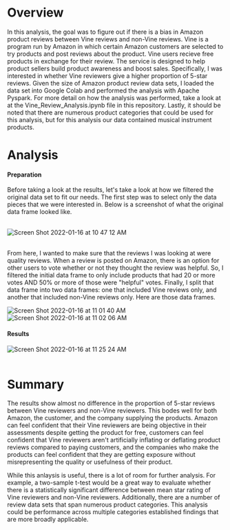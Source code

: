 # Overview
In this analysis, the goal was to figure out if there is a bias in Amazon product reviews between Vine reviews and non-Vine reviews. Vine is a program run by Amazon in which certain Amazon customers are selected to try products and post reviews about the product. Vine users recieve free products in exchange for their review. The service is designed to help product sellers build product awareness and boost sales. Specifically, I was interested in whether Vine reviewers give a higher proportion of 5-star reviews. Given the size of Amazon product review data sets, I loaded the data set into Google Colab and performed the analysis with Apache Pyspark. For more detail on how the analysis was performed, take a look at at the Vine_Review_Analysis.ipynb file in this repository. Lastly, it should be noted that there are numerous product categories that could be used for this analysis, but for this analysis our data contained musical instrument products.

# Analysis</br>

#### Preparation
Before taking a look at the results, let's take a look at how we filtered the original data set to fit our needs. The first step was to select only the data pieces that we were interested in. Below is a screenshot of what the original data frame looked like. </br></br>

![Screen Shot 2022-01-16 at 10 47 12 AM](https://user-images.githubusercontent.com/90878911/149669393-15ff4525-b0e8-437b-bdc4-0bc7bc380700.png)</br></br>

From here, I wanted to make sure that the reviews I was looking at were quality reviews. When a review is posted on Amazon, there is an option for other users to vote whether or not they thought the review was helpful. So, I filtered the initial data frame to only include products that had 20 or more votes AND 50% or more of those were "helpful" votes. Finally, I split that data frame into two data frames: one that included Vine reviews only, and another that included non-Vine reviews only. Here are those data frames. </br>

![Screen Shot 2022-01-16 at 11 01 40 AM](https://user-images.githubusercontent.com/90878911/149669970-de427c78-4feb-42c8-94c4-62dc096e66c8.png) ![Screen Shot 2022-01-16 at 11 02 06 AM](https://user-images.githubusercontent.com/90878911/149670030-2c75dc4e-47a9-4346-a847-c4f3077b9906.png)</br>

#### Results

![Screen Shot 2022-01-16 at 11 25 24 AM](https://user-images.githubusercontent.com/90878911/149670858-9f9bbbfa-12eb-4c84-a7c7-a243044eeece.png)</br></br>

# Summary

The results show almost no difference in the proportion of 5-star reviews between Vine reviewers and non-Vine reviewers. This bodes well for both Amazon, the customer, and the company supplying the products. Amazon can feel confident that their Vine reviewers are being objective in their assessments despite getting the product for free, customers can feel confident that Vine reviewers aren't artificially inflating or deflating product reviews compared to paying customers, and the companies who make the products can feel confident that they are getting exposure without misrepresenting the quality or usefulness of their product. 

While this anlaysis is useful, there is a lot of room for further analysis. For example, a two-sample t-test would be a great way to evaluate whether there is a statistically significant difference between mean star rating of Vine reviewers and non-Vine reviewers. Additionally, there are a number of review data sets that span numerous product categories. This analysis could be performance across multiple categories established findings that are more broadly applicable.




